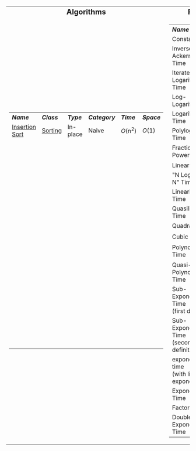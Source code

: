 <table style="width:100%">
	<tr style="text-align: center; font-size:20px;">
		<td><strong>Algorithms</strong></td>
		<td><strong>Runtime Order</strong></td>	
	</tr>
	<tr>
		<td>
			<table>
				<tr>
					<td><strong><i>Name</i></strong></td>
					<td><strong><i>Class</i></strong></td>
					<td><strong><i>Type</i></strong></td>
					<td><strong><i>Category</i></strong></td>
					<td><strong><i>Time</i></strong></td>
					<td><strong><i>Space</i></strong></td>
				</tr>
				<tr>
					<td><a href="/Sorting/InsertionSort/README.md">Insertion Sort</a></td>
					<td><a href="/Sorting/README.md">Sorting</a></td>
					<td>In-place</td>
					<td>Naive</td>
					<td><i>O</i>(n<sup>2</sup>)</td>
					<td><i>O</i>(1)</td>
				</tr>
				<tr>
					<td>&nbsp;</td>
					<td>&nbsp;</td>
					<td>&nbsp;</td>
					<td>&nbsp;</td>
					<td>&nbsp;</td>
					<td>&nbsp;</td>
				</tr>
				<tr>
					<td>&nbsp;</td>
					<td>&nbsp;</td>
					<td>&nbsp;</td>
					<td>&nbsp;</td>
					<td>&nbsp;</td>
					<td>&nbsp;</td>
				</tr>
				<tr>
					<td>&nbsp;</td>
					<td>&nbsp;</td>
					<td>&nbsp;</td>
					<td>&nbsp;</td>
					<td>&nbsp;</td>
					<td>&nbsp;</td>
				</tr>
				<tr>
					<td>&nbsp;</td>
					<td>&nbsp;</td>
					<td>&nbsp;</td>
					<td>&nbsp;</td>
					<td>&nbsp;</td>
					<td>&nbsp;</td>
				</tr>
				<tr>
					<td>&nbsp;</td>
					<td>&nbsp;</td>
					<td>&nbsp;</td>
					<td>&nbsp;</td>
					<td>&nbsp;</td>
					<td>&nbsp;</td>
				</tr>
				<tr>
					<td>&nbsp;</td>
					<td>&nbsp;</td>
					<td>&nbsp;</td>
					<td>&nbsp;</td>
					<td>&nbsp;</td>
					<td>&nbsp;</td>
				</tr>
				<tr>
					<td>&nbsp;</td>
					<td>&nbsp;</td>
					<td>&nbsp;</td>
					<td>&nbsp;</td>
					<td>&nbsp;</td>
					<td>&nbsp;</td>
				</tr>
				<tr>
					<td>&nbsp;</td>
					<td>&nbsp;</td>
					<td>&nbsp;</td>
					<td>&nbsp;</td>
					<td>&nbsp;</td>
					<td>&nbsp;</td>
				</tr>
				<tr>
					<td>&nbsp;</td>
					<td>&nbsp;</td>
					<td>&nbsp;</td>
					<td>&nbsp;</td>
					<td>&nbsp;</td>
					<td>&nbsp;</td>
				</tr>
				<tr>
					<td>&nbsp;</td>
					<td>&nbsp;</td>
					<td>&nbsp;</td>
					<td>&nbsp;</td>
					<td>&nbsp;</td>
					<td>&nbsp;</td>
				</tr>
				<tr>
					<td>&nbsp;</td>
					<td>&nbsp;</td>
					<td>&nbsp;</td>
					<td>&nbsp;</td>
					<td>&nbsp;</td>
					<td>&nbsp;</td>
				</tr>
				<tr>
					<td>&nbsp;</td>
					<td>&nbsp;</td>
					<td>&nbsp;</td>
					<td>&nbsp;</td>
					<td>&nbsp;</td>
					<td>&nbsp;</td>
				</tr>
				<tr>
					<td>&nbsp;</td>
					<td>&nbsp;</td>
					<td>&nbsp;</td>
					<td>&nbsp;</td>
					<td>&nbsp;</td>
					<td>&nbsp;</td>
				</tr>
				<tr>
					<td>&nbsp;</td>
					<td>&nbsp;</td>
					<td>&nbsp;</td>
					<td>&nbsp;</td>
					<td>&nbsp;</td>
					<td>&nbsp;</td>
				</tr>
				<tr>
					<td>&nbsp;</td>
					<td>&nbsp;</td>
					<td>&nbsp;</td>
					<td>&nbsp;</td>
					<td>&nbsp;</td>
					<td>&nbsp;</td>
				</tr>
				<tr>
					<td>&nbsp;</td>
					<td>&nbsp;</td>
					<td>&nbsp;</td>
					<td>&nbsp;</td>
					<td>&nbsp;</td>
					<td>&nbsp;</td>
				</tr>
				<tr>
					<td>&nbsp;</td>
					<td>&nbsp;</td>
					<td>&nbsp;</td>
					<td>&nbsp;</td>
					<td>&nbsp;</td>
					<td>&nbsp;</td>
				</tr>
				<tr>
					<td>&nbsp;</td>
					<td>&nbsp;</td>
					<td>&nbsp;</td>
					<td>&nbsp;</td>
					<td>&nbsp;</td>
					<td>&nbsp;</td>
				</tr>
				<tr>
					<td>&nbsp;</td>
					<td>&nbsp;</td>
					<td>&nbsp;</td>
					<td>&nbsp;</td>
					<td>&nbsp;</td>
					<td>&nbsp;</td>
				</tr>
				<tr>
					<td>&nbsp;</td>
					<td>&nbsp;</td>
					<td>&nbsp;</td>
					<td>&nbsp;</td>
					<td>&nbsp;</td>
					<td>&nbsp;</td>
				</tr>
				<tr>
					<td>&nbsp;</td>
					<td>&nbsp;</td>
					<td>&nbsp;</td>
					<td>&nbsp;</td>
					<td>&nbsp;</td>
					<td>&nbsp;</td>
				</tr>
				<tr>
					<td>&nbsp;</td>
					<td>&nbsp;</td>
					<td>&nbsp;</td>
					<td>&nbsp;</td>
					<td>&nbsp;</td>
					<td>&nbsp;</td>
				</tr>
			</table>
		</td>
		<td>
			<table>
				<tr>
					<td><strong><i>Name</i></strong></td>
					<td><strong><i>Complexity</i></strong></td>
				</tr>
				<tr>
					<td>Constant Time</td>
					<td><i>O</i>(1)</td>
				</tr>
				<tr>
					<td>Inverse Ackermann Time</td>
					<td><i>O</i>(<i>α</i>(<i>n</i>))</td>
				</tr>
				<tr>
					<td>Iterated Logarithmic Time</td>
					<td><i>O</i>(log<span style="vertical-align: 10%">*</span>&nbsp;<i>n</i>)</td>
				</tr>
				<tr>
					<td>Log-Logarithmic</td>
					<td><i>O</i>(log log <i>n</i>)</td>
				</tr>
				<tr>
					<td>Logarithmic Time</td>
					<td><i>O</i>(log&nbsp;<i>n</i>)</td>
				</tr>
				<tr>
					<td>Polylogarithmic Time</td>
					<td>poly(log&nbsp;<i>n</i>)</td>
				</tr>
				<tr>
					<td>Fractional Power</td>
					<td><span class="texhtml"><i>O</i>(<i>n</i><sup>c</sup>)</span> where <span class="texhtml">0 &lt; c &lt; 1</span></td>
				</tr>
				<tr>
					<td>Linear Time</td>
					<td><i>O</i>(<i>n</i>)</td>
				</tr>
				<tr>
					<td>"N Log-Star N" Time</td>
					<td><i>O</i>(<i>n</i>&nbsp;log<span style="vertical-align: 10%">*</span>&nbsp;<i>n</i>)</td>
				</tr>
				<tr>
					<td>Linearithmic Time</td>
					<td><i>O</i>(<i>n</i>&nbsp;log&nbsp;<i>n</i>)</td>
				</tr>
				<tr>
					<td>Quasilinear Time</td>
					<td><i>n</i>&nbsp;poly(log&nbsp;<i>n</i>)</td>
				</tr>
				<tr>
					<td>Quadratic Time</td>
					<td><i>O</i>(<i>n</i><sup>2</sup>)</td>
				</tr>
				<tr>
					<td>Cubic Time</td>
					<td><i>O</i>(<i>n</i><sup>3</sup>)</td>
				</tr>
				<tr>
					<td>Polynomial Time</td>
					<td>2<sup><i>O</i>(log&nbsp;<i>n</i>)</sup> = poly(<i>n</i>)</td>
				</tr>
				<tr>
					<td>Quasi-Polynomial Time</td>
					<td>2<sup>poly(log&nbsp;<i>n</i>)</sup></td>
				</tr>
				<tr>
					<td>Sub-Exponential Time
						<br>(first definition)</td>
					<td><i>O</i>(2<sup><i>n</i><sup><i>ε</i></sup></sup>) for all <i>ε</i>&nbsp;&gt;&nbsp;0</td>
				</tr>
				<tr>
					<td>Sub-Exponential Time
						<br>(second definition)</td>
					<td>2<sup><i>o</i>(<i>n</i>)</sup></td>
				</tr>
				<tr>
					<td>exponential time
						<br>(with linear exponent)</td>
					<td>2<sup><i>O</i>(<i>n</i>)</sup></td>
				</tr>
				<tr>
					<td>Exponential Time</td>
					<td>2<sup>poly(<i>n</i>)</sup></td>
				</tr>
				<tr>
					<td>Factorial Time</td>
					<td><i>O</i>(<i>n</i>!)</td>
				</tr>
				<tr>
					<td>Double Exponential Time</td>
					<td>2<sup>2<sup>poly(<i>n</i>)</sup></sup>
					</td>
				</tr>
			</table>
		</td>
	</tr>
</table>